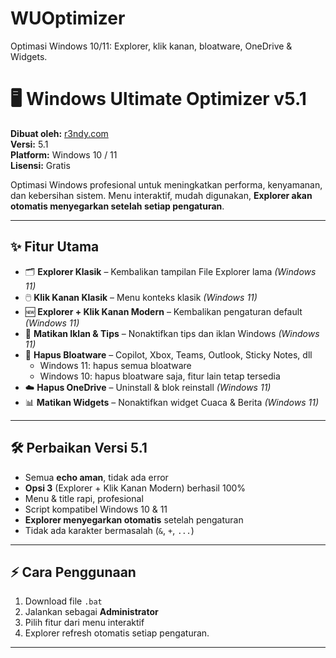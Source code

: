 # WUOptimizer
Optimasi Windows 10/11: Explorer, klik kanan, bloatware, OneDrive &amp; Widgets.

# 🖥️ Windows Ultimate Optimizer v5.1

**Dibuat oleh:** [r3ndy.com](https://r3ndy.com)  
**Versi:** 5.1  
**Platform:** Windows 10 / 11  
**Lisensi:** Gratis  

Optimasi Windows profesional untuk meningkatkan performa, kenyamanan, dan kebersihan sistem. Menu interaktif, mudah digunakan, **Explorer akan otomatis menyegarkan setelah setiap pengaturan**.  

---

## ✨ Fitur Utama

- 🗂️ **Explorer Klasik** – Kembalikan tampilan File Explorer lama *(Windows 11)*  
- 🖱️ **Klik Kanan Klasik** – Menu konteks klasik *(Windows 11)*  
- 🆕 **Explorer + Klik Kanan Modern** – Kembalikan pengaturan default *(Windows 11)*  
- 🚫 **Matikan Iklan & Tips** – Nonaktifkan tips dan iklan Windows *(Windows 11)*  
- 🧹 **Hapus Bloatware** – Copilot, Xbox, Teams, Outlook, Sticky Notes, dll  
  - Windows 11: hapus semua bloatware  
  - Windows 10: hapus bloatware saja, fitur lain tetap tersedia  
- ☁️ **Hapus OneDrive** – Uninstall & blok reinstall *(Windows 11)*  
- 📊 **Matikan Widgets** – Nonaktifkan widget Cuaca & Berita *(Windows 11)*  

---

## 🛠️ Perbaikan Versi 5.1

- Semua **echo aman**, tidak ada error  
- **Opsi 3** (Explorer + Klik Kanan Modern) berhasil 100%  
- Menu & title rapi, profesional  
- Script kompatibel Windows 10 & 11  
- **Explorer menyegarkan otomatis** setelah pengaturan  
- Tidak ada karakter bermasalah (`&`, `+`, `...`)  

---

## ⚡ Cara Penggunaan

1. Download file `.bat`  
2. Jalankan sebagai **Administrator**  
3. Pilih fitur dari menu interaktif  
4. Explorer refresh otomatis setiap pengaturan.  

---

